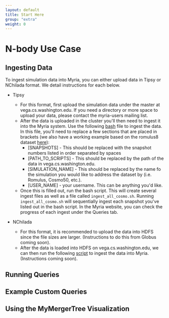 ```yaml
---
layout: default
title: Start Here 
group: "extra"
weight: 0
---
```


# N-body Use Case

## Ingesting Data
To ingest simulation data into Myria, you can either upload data in Tipsy or NChilada format. We detail instructions for each below.

* Tipsy
  * For this format, first upload the simulation data under the master at vega.cs.washington.edu. If you need a directory or more space to upload your data, please contact the myria-users mailing list. 
  * After the data is uploaded in the cluster you'll then need to ingest it into the Myria system. Use the following [bash](/docs/usecase-scripts/nbody/generate_ingest.sh) file to ingest the data. In this file, you'll need to replace a few sections that are placed in brackets (we also have a working example based on the romulus8 dataset [here](/docs/usecase-scripts/nbody/generate_ingest_example.sh)):
    * [SNAPSHOTS] - This should be replaced with the snapshot numbers listed in order separated by spaces
    * [PATH\_TO_SCRIPTS] - This should be replaced by the path of the data in vega.cs.washington.edu.
    * [SIMULATION_NAME] - This should be replaced by the name fo the simulation you would like to address the dataset by (i.e. Romulus, Cosmo50, etc.). 
    * [USER_NAME] - your username. This can be anything you'd like. 
  * Once this is filled out, run the bash script. This will create several ingest files as well as a file called `ingest_all_cosmo.sh`. Running `ingest_all_cosmo.sh` will sequentially ingest each snapshot you've listed out in the bash script. In the Myria website, you can check the progress of each ingest under the Queries tab. 

* NChilada
	* For this format, it is recommended to upload the data into HDFS since the file sizes are larger. (Instructions to do this from Globus coming soon).
	* After the data is loaded into HDFS on vega.cs.washington.edu, we can then run the following [script](/docs/usecase-scripts/nbody/parallel_ingest.json) to ingest the data into Myria.  (Instructions coming soon).

## Running Queries

## Example Custom Queries

## Using the MyMergerTree Visualization